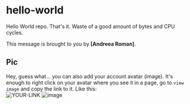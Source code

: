 # hello-world

Hello World repo. That's it. Waste of a good amount of bytes and CPU cycles.

This message is brought to you by **[Andreea Roman]**.

## Pic

Hey, guess what... you can also add your account avatar (image). It's enough to right click on your avatar where you see it in a page, go to `view image` and copy the link to it.
Like this:  
![YOUR-LINK](https://github.com/account)
![image](https://github.com/andreear1004/hello-world/assets/99670396/b37f4212-b96f-4a7d-956b-b59bf370a907)

